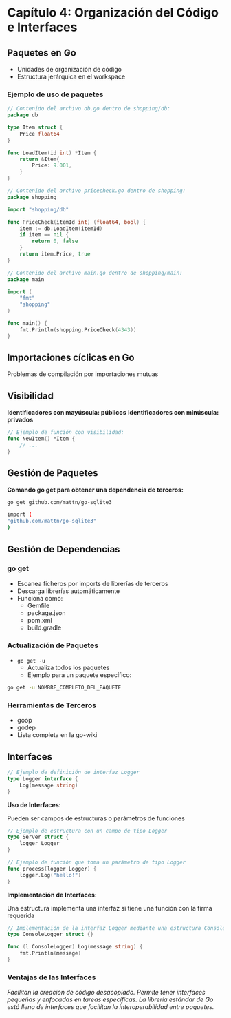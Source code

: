# Capítulo 4: Organización del Código e Interfaces

## Paquetes en Go

- Unidades de organización de código
- Estructura jerárquica en el workspace

### Ejemplo de uso de paquetes

```go
// Contenido del archivo db.go dentro de shopping/db:
package db

type Item struct {
    Price float64
}

func LoadItem(id int) *Item {
    return &Item{
        Price: 9.001,
    }
}

// Contenido del archivo pricecheck.go dentro de shopping:
package shopping

import "shopping/db"

func PriceCheck(itemId int) (float64, bool) {
    item := db.LoadItem(itemId)
    if item == nil {
        return 0, false
    }
    return item.Price, true
}

// Contenido del archivo main.go dentro de shopping/main:
package main

import (
    "fmt"
    "shopping"
)

func main() {
    fmt.Println(shopping.PriceCheck(4343))
}
```

## Importaciones cíclicas en Go

Problemas de compilación por importaciones mutuas

## Visibilidad

**Identificadores con mayúscula: públicos**
**Identificadores con minúscula: privados**

```go
// Ejemplo de función con visibilidad:
func NewItem() *Item {
    // ...
}
```

## Gestión de Paquetes

**Comando go get para obtener una dependencia de terceros:**

```bash
go get github.com/mattn/go-sqlite3
```

```bash
import (
"github.com/mattn/go-sqlite3"
)
```

## Gestión de Dependencias

### go get

- Escanea ficheros por imports de librerías de terceros
- Descarga librerías automáticamente
- Funciona como:
  - Gemfile
  - package.json
  - pom.xml
  - build.gradle

### Actualización de Paquetes

- `go get -u`
  - Actualiza todos los paquetes
  - Ejemplo para un paquete específico:

```bash
go get -u NOMBRE_COMPLETO_DEL_PAQUETE
```

### Herramientas de Terceros

- goop
- godep
- Lista completa en la go-wiki

## Interfaces

```go
// Ejemplo de definición de interfaz Logger
type Logger interface {
    Log(message string)
}
```

**Uso de Interfaces:**

Pueden ser campos de estructuras o parámetros de funciones

```go
// Ejemplo de estructura con un campo de tipo Logger
type Server struct {
    logger Logger
}

// Ejemplo de función que toma un parámetro de tipo Logger
func process(logger Logger) {
    logger.Log("hello!")
}
```

**Implementación de Interfaces:**

Una estructura implementa una interfaz si tiene una función con la firma requerida

```go
// Implementación de la interfaz Logger mediante una estructura ConsoleLogger
type ConsoleLogger struct {}

func (l ConsoleLogger) Log(message string) {
    fmt.Println(message)
}
```

### Ventajas de las Interfaces

_Facilitan la creación de código desacoplado._
_Permite tener interfaces pequeñas y enfocadas en tareas específicas._
_La librería estándar de Go está llena de interfaces que facilitan la interoperabilidad entre paquetes._

